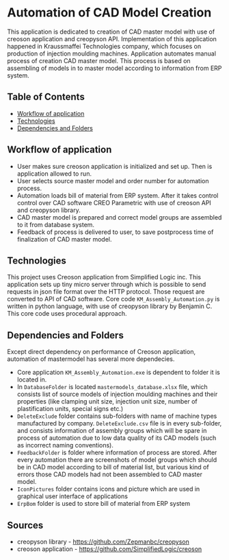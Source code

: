 # Automation of CAD Model Creation 
This application is dedicated to creation of CAD master model with use of 
creoson application and creopyson API. Implementation of this application
happened in Kraussmaffei Technologies company, which focuses on 
production of injection moulding machines. Application automates manual 
process of creation CAD master model. This process is based on assembling 
of models in to master model according to information from ERP system. 

## Table of Contents
* [Workflow of application](#workflow-of-application)
* [Technologies](#technologies)
* [Dependencies and Folders](#dependencies-and-folders)

## Workflow of application 
 
* User makes sure creoson application is initialized and set up.
  Then is application allowed to run.
* User selects source master model and order number for automation process.
* Automation loads bill of material from ERP system. After it takes control
  control over CAD software CREO Parametric with use of creoson API and creopyson library.
* CAD master model is prepared and correct model groups are assembled to it from database system.  
* Feedback of process is delivered to user, to save postprocess time of finalization of CAD master model.

## Technologies

 This project uses Creoson application from Simplified Logic inc. This application
 sets up tiny micro server through which is possible to send requests in json file format 
 over the HTTP protocol. Those request are converted to API of CAD software. Core code `KM_Assembly_Automation.py`
 is written in python language, with use of creopyson library by Benjamin C. This core code uses procedural approach.

## Dependencies and Folders
Except direct dependency on performance of Creoson application, automation of mastermodel has
several more dependecies.
* Core application `KM_Assembly_Automation.exe` is dependent to folder it is located in. 
* In `DatabaseFolder` 
is located `mastermodels_database.xlsx` file, which consists list of source models of injection moulding 
machines and their properties (like clamping unit size, injection unit size, number of plastification units, 
special signs etc.) 
* `DeleteExclude` folder contains sub-folders with name of machine types manufactured by company. `DeleteExclude.csv` 
file is in every sub-folder, and consists information of assembly groups which will be spare in process of automation 
due to low data quality of its CAD models (such as incorrect naming conventions).
* `FeedbackFolder` is folder where information of process are stored. After every automation there are screenshots
of model groups which should be in CAD model according to bill of material list, but various kind of errors those
CAD models had not been assembled to CAD master model.
* `IconPictures` folder contains icons and picture which are used in graphical user interface of 
applications
* `ErpBom` folder is used to store bill of material from ERP system



 
## Sources
* creopyson library - https://github.com/Zepmanbc/creopyson
* creoson application - https://github.com/SimplifiedLogic/creoson
